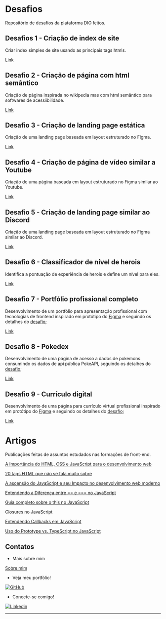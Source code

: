 # Desafios

Repositório de desafios da plataforma DIO feitos.

## Desafios 1 - Criação de index de site

Criar index simples de site usando as principais tags htmls.

[Link](https://github.com/sabrinabm94/frontend/blob/master/dio/challenges/website/index.html)

## Desafio 2 - Criação de página com html semântico

Criação de página inspirada no wikipedia mas com html semântico para softwares de acessiibilidade.

[Link](https://github.com/sabrinabm94/frontend/blob/master/dio/challenges/website/page.html)

## Desafio 3 - Criação de landing page estática

Criação de uma landing page baseada em layout estruturado no Figma.

[Link](https://github.com/sabrinabm94/frontend/blob/master/dio/challenges/landing-page/index.html)

## Desafio 4 - Criação de página de vídeo similar a Youtube

Criação de uma página baseada em layout estruturado no Figma similar ao Youtube.

[Link](https://github.com/sabrinabm94/frontend/blob/master/dio/challenges/website/youtube-video.html)

## Desafio 5 - Criação de landing page similar ao Discord

Criação de uma landing page baseada em layout estruturado no Figma similar ao Discord.

[Link](https://github.com/sabrinabm94/frontend/blob/master/dio/challenges/landing-page/discord/index.html)

## Desafio 6 - Classificador de nível de herois

Identifica a pontuação de experiência de herois e define um nível para eles.

[Link](https://github.com/sabrinabm94/frontend/blob/master/dio/challenges/javascript/hero-classification.js)

## Desafio 7 - Portfólio profissional completo

Desenvolvimento de um portfólio para apresentação profissional com tecnologias de frontend inspirado em protótipo do [Figma](https://www.figma.com/design/NkndT2SbyHJZWLEsaM8Xn3/DIO-Lab-Portf%C3%B3lio?t=L8P8lWkbnbLyRGA5-0) e seguindo os detalhes do [desafio](https://github.com/elidianaandrade/dio-lab-portfolio/blob/main/README.md);

[Link](https://github.com/sabrinabm94/frontend/blob/master/dio/challenges/portfolio/index.html)

## Desafio 8 - Pokedex

Desenvolvimento de uma página de acesso a dados de pokemons consumindo os dados de api pública PokeAPI, seguindo os detalhes do [desafio](https://github.com/digitalinnovationone/js-developer-pokedex/blob/main/README.md);

[Link](https://github.com/sabrinabm94/frontend/blob/master/dio/challenges/pokedex/public/index.html)

## Desafio 9 - Currículo digital

Desenvolvimento de uma página para currículo virtual profissional inspirado em protótipo do [Figma](https://www.figma.com/file/g6zA6klLrCWZAp76tzoVJZ/Portfolio---EDUCATION?node-id=0%3A1) e seguindo os detalhes do [desafio](https://github.com/digitalinnovationone/js-developer-portfolio);

[Link](https://github.com/sabrinabm94/frontend/blob/master/dio/challenges/curriculo-digital/index.html)

# Artigos

Publicações feitas de assuntos estudados nas formações de front-end.

[A Importância do HTML, CSS e JavaScript para o desenvolvimento web](https://sabrinabm94.medium.com/a-import%C3%A2ncia-do-html-css-e-javascript-para-o-desenvolvimento-web-5beb0f6ef0d8)

[20 tags HTML que não se fala muito sobre
](https://sabrinabm94.medium.com/20-tags-html-que-n%C3%A3o-se-fala-muito-sobre-44387461f99a)

[A ascensão do JavaScript e seu Impacto no desenvolvimento web moderno
](https://sabrinabm94.medium.com/a-ascens%C3%A3o-do-javascript-e-seu-impacto-no-desenvolvimento-web-moderno-d9c439582329)

[Entendendo a Diferença entre == e === no JavaScript](https://sabrinabm94.medium.com/entendendo-a-diferen%C3%A7a-entre-e-no-javascript-8e1e4853e5e7)

[Guia completo sobre o this no JavaScript
](https://sabrinabm94.medium.com/guia-completo-sobre-o-this-no-javascript-39bc35a0521f)

[Closures no JavaScript
](https://sabrinabm94.medium.com/closures-no-javascript-4068f4c7375d)

[Entendendo Callbacks em JavaScript
](https://sabrinabm94.medium.com/entendendo-callbacks-em-javascript-0793a5ac1258)

[Uso do Prototype vs. TypeScript no JavaScript](https://sabrinabm94.medium.com/uso-do-prototype-vs-typescript-no-javascript-a96813c17eb4)

## Contatos

- Mais sobre mim

[Sobre mim](https://github.com/sabrinabm94/about/blob/main/SOBRE_MIM.md)

- Veja meu portfólio!

[![GitHub](https://img.shields.io/badge/GitHub-181717?style=for-the-badge&logo=github&logoColor=white)](https://bit.ly/3Q7O3Z7)

- Conecte-se comigo!

[![Linkedin](https://img.shields.io/badge/LinkedIn-0077B5?style=for-the-badge&logo=linkedin&logoColor=white)](https://www.linkedin.com/in/sabrinabm94/)

---
